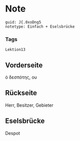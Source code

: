 # Note
```
guid: J{.0xoDng5
notetype: Einfach + Eselsbrücke
```

### Tags
```
Lektion13
```

## Vorderseite
ὁ δεσπότης, ου

## Rückseite
Herr, Besitzer, Gebieter

## Eselsbrücke
Despot
